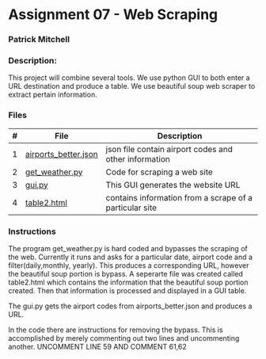 
# Assignment 07 - Web Scraping
### Patrick Mitchell
### Description:

This project will combine several tools. We use python GUI to both enter a URL destination and produce a table. We use beautiful soup web scraper to extract pertain information. 
### Files

|   #   | File                                         | Description                                             |
| :---: | -------------------------------------------- | ------------------------------------------------------- |
|   1   | [airports_better.json](airports_better.json) | json file contain airport codes and other information   |
|   2   | [get_weather.py](get_weather.py)             | Code for scraping a web site                            |
|   3   | [gui.py](gui.py)                             | This GUI generates the website URL                      |
|   4   | [table2.html](table2.html)                   | contains information from a scrape of a particular site |

### Instructions
The program get_weather.py is hard coded and bypasses the scraping of the web. Currently it runs and asks for a particular date, airport code and a filter(daily,monthly, yearly). This produces a corresponding URL, however the beautiful soup portion is bypass. A seperarte file was created called table2.html which contains the information that the beautiful soup portion created. Then that information is processed and displayed in a GUI table. 

The gui.py gets the airport codes from airports_better.json and produces a URL. 

In the code there are instructions for removing the bypass. This is accomplished by merely commenting out two lines and uncommenting another. 
UNCOMMENT LINE 59 AND COMMENT 61,62
